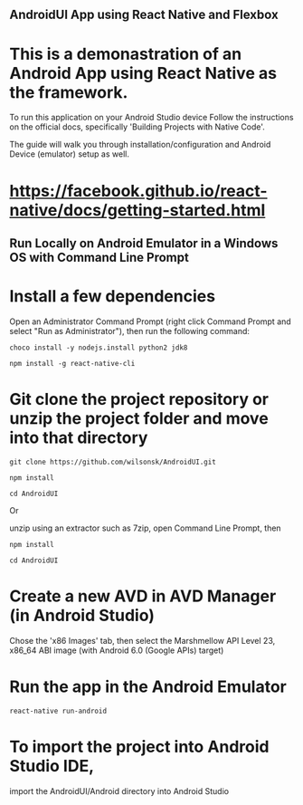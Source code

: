 ## AndroidUI App using React Native and Flexbox

# This is a demonastration of an Android App using React Native as the framework. 

To run this application on your Android Studio device
Follow the instructions on the official docs, specifically 'Building Projects with Native Code'.

The guide will walk you through installation/configuration and Android Device (emulator) setup as well.

# https://facebook.github.io/react-native/docs/getting-started.html

## Run Locally on Android Emulator in a Windows OS with Command Line Prompt

# Install a few dependencies 
Open an Administrator Command Prompt (right click Command Prompt and select "Run as Administrator"), then run the following command:

```
choco install -y nodejs.install python2 jdk8

npm install -g react-native-cli
```

# Git clone the project repository or unzip the project folder and move into that directory

```
git clone https://github.com/wilsonsk/AndroidUI.git

npm install

cd AndroidUI
```

Or

unzip using an extractor such as 7zip, open Command Line Prompt, then

```
npm install

cd AndroidUI
```

# Create a new AVD in AVD Manager (in Android Studio)
Chose the 'x86 Images' tab, then select the Marshmellow API Level 23, x86_64 ABI image (with Android 6.0 (Google APIs) target)

# Run the app in the Android Emulator

```
react-native run-android
```

# To import the project into Android Studio IDE, 
import the AndroidUI/Android directory into Android Studio
